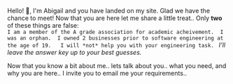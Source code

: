  
Hello! 👋, I'm Abigail and you have landed on my site. 
Glad we have the chance to meet! 
Now that you are here let me share a little treat.. 
Only **two** of these things are false:  
`
I am a member of the A grade association for academic acheivement. 
I was an orphan. 
I owned 2 businesses prior to software engineering at the age of 19.  
I will *not* help you with your engineering task. 
`
*I'll leave the answer key up to your best guesses.*

Now that you know a bit about me.. 
lets talk about you.. 
what you need, and why you are here.. 
I invite you to email me your requirements.. 

